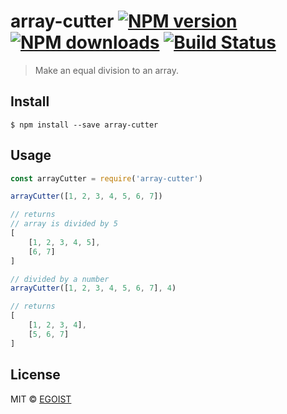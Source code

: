 # array-cutter [![NPM version](https://img.shields.io/npm/v/array-cutter.svg)](https://npmjs.com/package/array-cutter) [![NPM downloads](https://img.shields.io/npm/dm/array-cutter.svg)](https://npmjs.com/package/array-cutter) [![Build Status](https://img.shields.io/circleci/project/egoist/array-cutter/master.svg)](https://circleci.com/gh/egoist/array-cutter)

> Make an equal division to an array.

## Install

```
$ npm install --save array-cutter
```

## Usage

```js
const arrayCutter = require('array-cutter')

arrayCutter([1, 2, 3, 4, 5, 6, 7])

// returns
// array is divided by 5
[
	[1, 2, 3, 4, 5],
	[6, 7]
]

// divided by a number
arrayCutter([1, 2, 3, 4, 5, 6, 7], 4)

// returns
[
	[1, 2, 3, 4],
	[5, 6, 7]
]
```

## License

MIT © [EGOIST](https://github.com/egoist)
